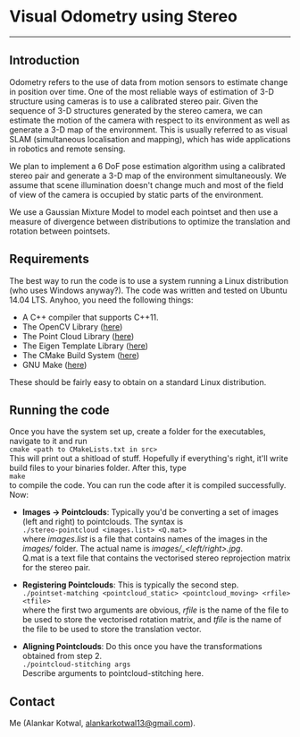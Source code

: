 Visual Odometry using Stereo
===========
***
Introduction
------------
Odometry refers to the use of data from motion sensors to estimate change in position over time. One of the most reliable ways of estimation of 3-D structure using cameras is to use a calibrated stereo pair. Given the sequence of 3-D structures generated by the stereo camera, we can estimate the motion of the camera with respect to its environment as well as generate a 3-D map of the environment. This is usually referred to as visual SLAM (simultaneous localisation and mapping), which has wide applications in robotics and remote sensing.

We plan to implement a 6 DoF pose estimation algorithm using a calibrated stereo pair and generate a 3-D map of the environment simultaneously. We assume that scene illumination doesn't change much and most of the field of view of the camera is occupied by static parts of the environment.

We use a Gaussian Mixture Model to model each pointset and then use a measure of divergence between distributions to optimize the translation and rotation between pointsets.

Requirements
------------
The best way to run the code is to use a system running a Linux distribution (who uses Windows anyway?). The code was written and tested on Ubuntu 14.04 LTS. Anyhoo, you need the following things:
+ A C++ compiler that supports C++11.
+ The OpenCV Library ([here](http://opencv.org/))
+ The Point Cloud Library ([here](http://pointclouds.org/))
+ The Eigen Template Library ([here](http://eigen.tuxfamily.org/))
+ The CMake Build System ([here](www.cmake.org/))
+ GNU Make ([here](www.gnu.org/software/make/))

These should be fairly easy to obtain on a standard Linux distribution.

Running the code
----------------
Once you have the system set up, create a folder for the executables, navigate to it and run  
`cmake <path to CMakeLists.txt in src>`  
This will print out a shitload of stuff. Hopefully if everything's right, it'll write build files to your binaries folder. After this, type  
`make`  
to compile the code. You can run the code after it is compiled successfully. Now:

+ **Images -> Pointclouds**: Typically you'd be converting a set of images (left and right) to pointclouds. The syntax is  
`./stereo-pointcloud <images.list> <Q.mat>`  
where *images.list* is a file that contains names of the images in the *images/* folder. The actual name is *images/<entry in images.list>_<left/right>.jpg*.  
Q.mat is a text file that contains the vectorised stereo reprojection matrix for the stereo pair.
+ **Registering Pointclouds**: This is typically the second step.  
`./pointset-matching <pointcloud_static> <pointcloud_moving> <rfile> <tfile>`  
where the first two arguments are obvious, *rfile* is the name of the file to be used to store the vectorised rotation matrix, and *tfile* is the name of the file to be used to store the translation vector.

+ **Aligning Pointclouds**: Do this once you have the transformations obtained from step 2.  
`./pointcloud-stitching args`  
Describe arguments to pointcloud-stitching here.

Contact
-------
Me (Alankar Kotwal, <alankarkotwal13@gmail.com>).
